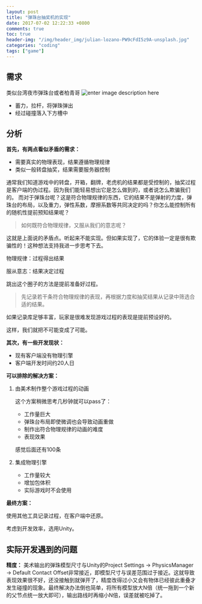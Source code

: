 ```yaml
---
layout: post
title: "弹珠台抽奖机的实现"
date: 2017-07-02 12:22:33 +0800
comments: true
toc: true
header-img: "/img/header_img/julian-lozano-PW9cFdI5z9A-unsplash.jpg"
categories: "coding"
tags: ["game"]
---
```

## 需求

类似台湾夜市弹珠台或者柏青哥
![enter image description here](pinball.jpg)
- 蓄力，拉杆，将弹珠弹出
- 经过碰撞落入下方槽中
## 分析

**首先，有两点看似矛盾的需求：**
- 需要真实的物理表现，结果遵循物理规律
- 类似一般转盘抽奖，结果需要服务器控制

通常我们知道游戏中的转盘，开箱，翻牌，老虎机的结果都是受控制的，抽奖过程是客户端的伪过程。因为我们能轻易想出它是怎么做到的，或者说怎么欺骗我们的。 而对于弹珠台呢？这是符合物理规律的东西，它的结果不是弹射的力度，弹珠台的布局，以及重力，弹性系数，摩擦系数等共同决定的吗？你怎么能控制所有的随机性提前预知结果呢？

> 如何既符合物理规律，又服从我们的意志呢？

<!--more-->

这就是上面说的矛盾点。听起来不能实现。但如果实现了，它的体验一定是很有欺骗性的！这种想法支持我进一步思考下去。


物理规律：过程得出结果

服从意志：结果决定过程

跳出这个圈子的方法是提前准备好过程。

> 先记录若干条符合物理规律的表现，再根据力度和抽奖结果从记录中筛选合适的结果。

如果记录库足够丰富，玩家是很难发现游戏过程的表现是提前预设好的。

这样，我们就把不可能变成了可能。


**其次，有一些开发现状：**
- 现有客户端没有物理引擎
- 客户端开发时间约20人日

**可以排除的解决方案：**

1. 由美术制作整个游戏过程的动画
    
    这个方案稍微思考几秒钟就可以pass了：
    - 工作量巨大
    - 弹珠台布局即使微调也会导致动画重做
    - 制作出符合物理规律的动画的难度
    - 表现效果
    
    感觉后面还有100条

2. 集成物理引擎
    - 工作量较大
    - 增加包体积
    - 实际游戏时不会使用
    
**最终方案：**
    
使用其他工具记录过程，在客户端中还原。
    
考虑到开发效率，选用Unity。

## 实际开发遇到的问题

**精度：**
美术输出的弹珠模型尺寸与Unity的Project Settings -> PhysicsManager -> Default Contact Offset非常接近，即模型尺寸与误差范围过于接近。这就导致表现效果很不好，还没接触到就弹开了，精度改得过小又会有物体已经彼此重叠才发生碰撞的现象。最终解决办法倒也简单，将所有模型放大N倍（统一拖到一个新的父节点统一放大即可），输出路线时再缩小N倍，误差就被吃掉了。
    
